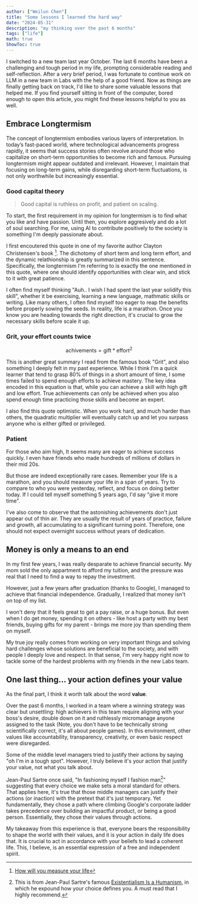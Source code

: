 ```yaml
---
author: ["Weilun Chen"]
title: "Some lessons I learned the hard way"
date: "2024-05-31"
description: "my thinking over the past 6 months"
tags: ["life"]
math: true
ShowToc: true
---
```


<!-- KaTeX -->
<link rel="stylesheet" href="https://cdn.jsdelivr.net/npm/katex@0.11.1/dist/katex.min.css" integrity="sha384-zB1R0rpPzHqg7Kpt0Aljp8JPLqbXI3bhnPWROx27a9N0Ll6ZP/+DiW/UqRcLbRjq" crossorigin="anonymous">
<script defer src="https://cdn.jsdelivr.net/npm/katex@0.11.1/dist/katex.min.js" integrity="sha384-y23I5Q6l+B6vatafAwxRu/0oK/79VlbSz7Q9aiSZUvyWYIYsd+qj+o24G5ZU2zJz" crossorigin="anonymous"></script>
<script defer src="https://cdn.jsdelivr.net/npm/katex@0.11.1/dist/contrib/auto-render.min.js" integrity="sha384-kWPLUVMOks5AQFrykwIup5lo0m3iMkkHrD0uJ4H5cjeGihAutqP0yW0J6dpFiVkI" crossorigin="anonymous" onload="renderMathInElement(document.body);"></script>

I switched to a new team last year October. The last 6 months have been a challenging and tough period in my life, prompting considerable reading and self-reflection. After a very brief period, I was fortunate to continue work on LLM in a new team in Labs with the help of a good friend. Now as things are finally getting back on track, I'd like to share some valuable lessons that helped me. If you find yourself sitting in front of the computer, bored enough to open this article, you might find these lessons helpful to you as well.

## Embrace Longtermism

The concept of longtermism embodies various layers of interpretation. In today’s fast-paced world, where technological advancements progress rapidly, it seems that success stories often revolve around those who capitalize on short-term opportunities to become rich and famous. Pursuing longtermism might appear outdated and irrelevant. However, I maintain that focusing on long-term gains, while disregarding short-term fluctuations, is not only worthwhile but increasingly essential.

### Good capital theory

> Good capital is ruthless on profit, and patient on scaling.

To start, the first requirement in my opinion for longtermism is to find what you like and have passion. Until then, you explore aggresively and do a lot of soul searching. For me, using AI to contribute positively to the society is something I'm deeply passionate about.

I first encoutered this quote in one of my favorite author Clayton Christensen's book [^2]. The dichotomy of short term and long term effort, and the dynamic relathionship is greatly summarized in this sentence. Specifically, the longtermism I'm referring to is exactly the one mentioned in this quote, where one should identify opportunities with clear win, and stick to it with great patience.

I often find myself thinking "Auh.. I wish I had spent the last year solidify this skill", whether it be exercising, learning a new language, mathmatic skills or writing. Like many others, I often find myself too eager to reap the benefits before properly sowing the seeds. In reality, life is a marathon. Once you know you are heading towards the right direction, it's crucial to grow the necessary skills before scale it up.

### Grit, your effort counts twice

$$
\text{achivements} = \text{gift} * \text{effort}^2
$$

This is another great summary I read from the famous book "Grit", and also something I deeply felt in my past experience. While I think I'm a quick learner that tend to grasp 80% of things in a short amount of time, I some times failed to spend enough efforts to achieve mastery. The key idea encoded in this equation is that, while you can achieve a skill with high gift and low effort. True achievements can only be achieved when you also spend enough time practicing those skills and become an expert.

I also find this quote optimistic. When you work hard, and much harder than others, the quadratic multiplier will eventually catch up and let you surpass anyone who is either gifted or privileged.

### Patient

For those who aim high, It seems many are eager to achieve success quickly. I even have friends who made hundreds of millions of dollars in their mid 20s.

But those are indeed exceptionally rare cases. Remember your life is a marathon, and you should measure your life in a span of years. Try to compare to who you were yesterday, reflect, and focus on doing better today. If I could tell myself something 5 years ago, I'd say "give it more time".

I've also come to observe that the astonishing achievements don't just appear out of thin air. They are usually the result of years of practice, failure and growth, all accumulating to a significant turning point. Therefore, one should not expect overnight success without years of dedication.

## Money is only a means to an end

In my first few years, I was really desparate to achieve financial security. My mom sold the only appartment to afford my tuition, and the pressure was real that I need to find a way to repay the investment.

However, just a few years after graduation (thanks to Google), I managed to achieve that financial independence. Gradually, I realized that money isn't on top of my list.

I won't deny that it feels great to get a pay raise, or a huge bonus. But even when I do get money, spending it on others - like host a party with my best friends, buying gifts for my parent - brings me more joy than spending them on myself.

My true joy really comes from working on very important things and solving hard challenges whose solutions are beneficial to the society, and with people I deeply love and respect. In that sense, I'm very happy right now to tackle some of the hardest problems with my friends in the new Labs team.

## One last thing... your action defines your value

As the final part, I think it worth talk about the word **value**.

Over the past 6 months, I worked in a team where a winning strategy was clear but unsettling: high achievers in this team require aligning with your boss's desire, double down on it and ruthlessly micromanage anyone assigned to the task (Note, you don't have to be technically strong scientifically correct, it's all about people games). In this environment, other values like accountability, transparency, creativity, or even basic respect were disregarded.

Some of the middle level managers tried to justify their actions by saying "oh I'm in a tough spot". However, I truly believe it's your action that justify your value, not what you talk about.

Jean-Paul Sartre once said, "In fashioning myself I fashion man[^1]" suggesting that every choice we make sets a moral standard for others. That applies here, it's true that those middle managers can justify their actions (or inaction) with the pretext that it's just temporary. Yet fundamentally, they chose a path where climbing Google's corporate ladder takes precedence over building an impactful product, or being a good person. Essentially, they chose their values through actions.

My takeaway from this experience is that, everyone bears the responsibility to shape the world with their values, and it is your action in daily life does that. It is crucial to act in accordance with your beliefs to lead a coherent life. This, I believe, is an essential expression of a free and independent spirit.

[^1]: This is from Jean-Paul Sartre's famous [Existentialism Is a Humanism](https://www.marxists.org/reference/archive/sartre/works/exist/sartre.htm), in which he expound how your choice defines you. A must read that I highly recommend.

[^2]: [How will you measure your life](https://www.amazon.com/How-Will-You-Measure-Your-Life-audiobook/dp/B0083EG3A6/ref=sr_1_1?dib=eyJ2IjoiMSJ9.6C-GlbBGCblJymdwUrdA1vsbsa8ypBQm6v_8JUmB43PNpzIVhGX_7gdaI5qgtlOZXThtF0JgAo5Pay4Ebku8ssX59r483m9oZKzkei3tlcirQpS6m2BbYnXSByifwPbissiQIJqz5ZdKS8w5x95xwnoG5UfSYDA7ygBi6kQHlC_Dicy0ew9bTmExZttE0dah8XT8Du-u65dPhvA5Qe4IctGoELgQbEo_XafvhXnH-4E.f413cfKTnHQP0kJAdRqZczWJ7_5umYTOVQ2WqMCx4uU&dib_tag=se&hvadid=580651017567&hvdev=c&hvlocphy=9032151&hvnetw=g&hvqmt=e&hvrand=5624381712344509492&hvtargid=kwd-423199261911&hydadcr=21908_13324157&keywords=how+will+u+measure+your+life&qid=1718578462&sr=8-1)
